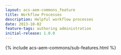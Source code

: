 ```yaml
---
layout: acs-aem-commons_feature
title: Workflow Processes
description: Helpful workflow processes
date: 2013-10-02
feature-tags: authoring administration
initial-release: 1.0.0
---
```

{% include acs-aem-commons/sub-features.html %}
